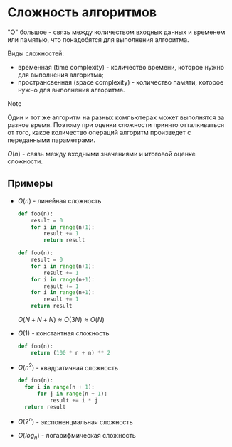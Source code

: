 # Сложность алгоритмов

"О" большое - связь между количеством входных данных
и временем или памятью, что понадобятся для выполнения алгоритма.

Виды сложностей:

- временная (time complexity) - количество времени,
  которое нужно для выполнения алгоритма;
- пространсвенная (space complexity) - количество памяти,
  которое нужно для выполнения алгоритма.

> [!NOTE]
> Один и тот же алгоритм на разных компьютерах может выполнятся
> за разное время. Поэтому при оценки сложности принято отталкиваться
> от того, какое количество операций алгоритм произведет
> с переданными параметрами.

$O(n)$ - связь между входными значениями и итоговой оценке сложности.

## Примеры

- $O(n)$ - линейная сложность

  ```python
  def foo(n):
      result = 0
      for i in range(n+1):
          result += 1
          return result
  ```

  ```python
  def foo(n):
      result = 0
      for i in range(n+1):
          result += 1
      for i in range(n+1):
          result += 1
      for i in range(n+1):
          result += 1
      return result
  ```

  $O(N+N+N)\approx O(3N)\approx O(N)$

- $O(1)$ - константная сложность

  ```python
  def foo(n):
      return (100 * n + n) ** 2
  ```

- $O(n^2)$ - квадратичная сложность

  ```python
  def foo(n):
    for i in range(n + 1):
        for j in range(n + 1):
            result += i * j
    return result
  ```

- $O(2^n)$ - экспоненциальная сложность

- $O(log_n)$ - логарифмическая сложность
